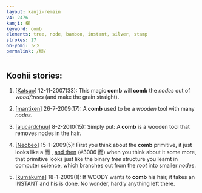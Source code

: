```yaml
---
layout: kanji-remain
v4: 2476
kanji: 櫛
keyword: comb
elements: tree, node, bamboo, instant, silver, stamp
strokes: 17
on-yomi: シツ
permalink: /櫛/
---
```


## Koohii stories: 

1) [<a href="http://kanji.koohii.com/profile/Katsuo">Katsuo</a>] 12-11-2007(33): This magic<strong> comb</strong> will<strong> comb</strong> the <em>nodes</em> out of <em>wood/trees</em> (and make the grain straight).

2) [<a href="http://kanji.koohii.com/profile/mantixen">mantixen</a>] 26-7-2009(17): A<strong> comb</strong> used to be a <em>wooden</em> tool with many <em>nodes</em>.

3) [<a href="http://kanji.koohii.com/profile/alucardchuu">alucardchuu</a>] 8-2-2010(15): Simply put: A<strong> comb</strong> is a wooden tool that removes nodes in the hair.

4) [<a href="http://kanji.koohii.com/profile/Neobeo">Neobeo</a>] 15-1-2009(5): First you think about the<strong> comb</strong> primitive, it just looks like a 而 , <a href="../v4/3006.html">and then</a> (#3006 而) when you think about it some more, that primitive looks just like the binary <em>tree</em> structure you learnt in computer science, which branches out from the <em>root</em> into smaller <em>node</em>s.

5) [<a href="http://kanji.koohii.com/profile/kumakuma">kumakuma</a>] 18-1-2009(1): If WOODY wants to<strong> comb</strong> his hair, it takes an INSTANT and his is done. No wonder, hardly anything left there.

